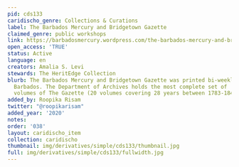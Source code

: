 ```yaml
---
pid: cds133
caridischo_genre: Collections & Curations
label: The Barbados Mercury and Bridgetown Gazette
claimed_genre: public workshops
link: https://barbadosmercury.wordpress.com/the-barbados-mercury-and-bridgetown-gazette/
open_access: 'TRUE'
status: Active
language: en
creators: Amalia S. Levi
stewards: The HeritEdge Collection
blurb: The Barbados Mercury and Bridgetown Gazette ​was ​printed​ ​bi-weekly​ ​in​
  ​Barbados. The Department of​ ​Archives holds ​the​ ​most​ ​complete​ ​set​ ​of​
  ​volumes​ ​of​ ​​The Gazette (20 volumes covering 28 years between 1783-1848).
added_by: Roopika Risam
twitter: "@roopikarisam"
added_year: '2020'
notes: 
order: '038'
layout: caridischo_item
collection: caridischo
thumbnail: img/derivatives/simple/cds133/thumbnail.jpg
full: img/derivatives/simple/cds133/fullwidth.jpg
---
```

